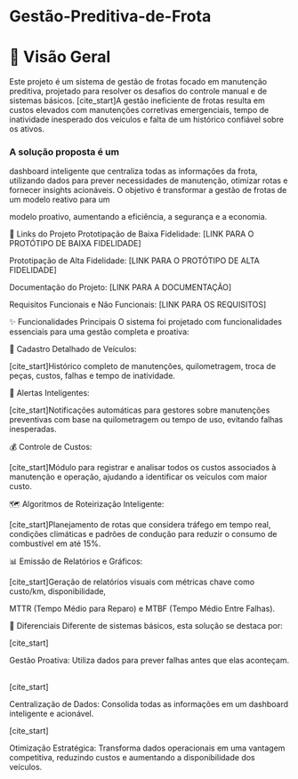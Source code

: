 # Gestão-Preditiva-de-Frota

# 📖 Visão Geral
Este projeto é um sistema de gestão de frotas focado em manutenção preditiva, projetado para resolver os desafios do controle manual e de sistemas básicos. [cite_start]A gestão ineficiente de frotas resulta em custos elevados com manutenções corretivas emergenciais, tempo de inatividade inesperado dos veículos e falta de um histórico confiável sobre os ativos.   

### A solução proposta é um 

dashboard inteligente que centraliza todas as informações da frota, utilizando dados para prever necessidades de manutenção, otimizar rotas e fornecer insights acionáveis. O objetivo é transformar a gestão de frotas de um modelo reativo para um    

modelo proativo, aumentando a eficiência, a segurança e a economia.

🔗 Links do Projeto
Prototipação de Baixa Fidelidade: [LINK PARA O PROTÓTIPO DE BAIXA FIDELIDADE]

Prototipação de Alta Fidelidade: [LINK PARA O PROTÓTIPO DE ALTA FIDELIDADE]

Documentação do Projeto: [LINK PARA A DOCUMENTAÇÃO]

Requisitos Funcionais e Não Funcionais: [LINK PARA OS REQUISITOS]

✨ Funcionalidades Principais
O sistema foi projetado com funcionalidades essenciais para uma gestão completa e proativa:

📝 Cadastro Detalhado de Veículos:

[cite_start]Histórico completo de manutenções, quilometragem, troca de peças, custos, falhas e tempo de inatividade.   

🔔 Alertas Inteligentes:

[cite_start]Notificações automáticas para gestores sobre manutenções preventivas com base na quilometragem ou tempo de uso, evitando falhas inesperadas.   

💰 Controle de Custos:

[cite_start]Módulo para registrar e analisar todos os custos associados à manutenção e operação, ajudando a identificar os veículos com maior custo.   

🗺️ Algoritmos de Roteirização Inteligente:

[cite_start]Planejamento de rotas que considera tráfego em tempo real, condições climáticas e padrões de condução para reduzir o consumo de combustível em até 15%.   

📊 Emissão de Relatórios e Gráficos:

[cite_start]Geração de relatórios visuais com métricas chave como custo/km, disponibilidade, 

MTTR (Tempo Médio para Reparo) e MTBF (Tempo Médio Entre Falhas).   

🚀 Diferenciais
Diferente de sistemas básicos, esta solução se destaca por:

[cite_start]

Gestão Proativa: Utiliza dados para prever falhas antes que elas aconteçam.   

[cite_start]

Centralização de Dados: Consolida todas as informações em um dashboard inteligente e acionável.   

[cite_start]

Otimização Estratégica: Transforma dados operacionais em uma vantagem competitiva, reduzindo custos e aumentando a disponibilidade dos veículos. 
